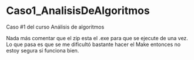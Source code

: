 # Caso1_AnalisisDeAlgoritmos
Caso #1 del curso Análisis de algoritmos

Nada más comentar que el zip esta el .exe para que se ejecute de una vez. Lo que pasa es que se me dificultó bastante hacer el Make entonces no estoy segura si funciona bien. 
